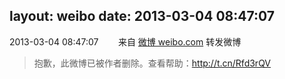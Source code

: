 layout: weibo
date: 2013-03-04 08:47:07
---
2013-03-04 08:47:07  &nbsp;&nbsp;&nbsp;&nbsp;&nbsp;&nbsp; 来自 <a href="http://weibo.com/" rel="nofollow">微博 weibo.com</a>
转发微博
>  抱歉，此微博已被作者删除。查看帮助：http://t.cn/Rfd3rQV
